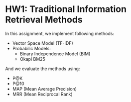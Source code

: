 # HW1: Traditional Information Retrieval Methods

In this assignment, we implement following methods:

- Vector Space Model (TF-IDF)
- Probabilic Models:
    - Binary Independence Model (BIM)
    - Okapi BM25

And we evaluate the methods using:
- P@K
- P@10
- MAP (Mean Average Precision)
- MRR (Mean Reciprocal Rank)


